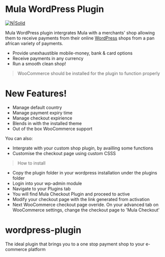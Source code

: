 # Mula WordPress Plugin

[![N|Solid](https://beep2.cellulant.com:9212/checkout/v2/assets/images/powered-by-mula.png)](https://shops.mula.africa/site/)

Mula WordPress plugin intergrates Mula with a merchants' shop allowing them to receive payments from their online [WordPress](https://wordpress.com/) shops from a pan african variety of payments. 
  - Provide unexhaustible mobile-money, bank & card options
  - Receive payments in any currency
  - Run a smooth clean shop!

> WooCommerce should be installed for the plugin to function properly

# New Features! 
  - Manage default country
  - Manage payment expiry time
  - Manage checkout expirience
  - Blends in with the installed theme
  - Out of the box WooCommerce support


You can also:
  - Intergrate with your custom shop plugin, by availling some functions
  - Customise the checkout page using custom CSSS

> How to install
  - Copy the plugin folder in your wordpress installation under the plugins folder
  - Login into your wp-admin module 
  - Navigate to your Plugins tab
  - You will find Mula Checkout Plugin and proceed to active
  - Modify your checkout page with the link generated from activation 
  - Next WooCommerce checkout page overide. On your advanced tab on WooCommerce settings, change the checkout page to 'Mula Checkout'

# wordpress-plugin
The ideal plugin that brings you to a one stop payment shop to your e-commerce platform